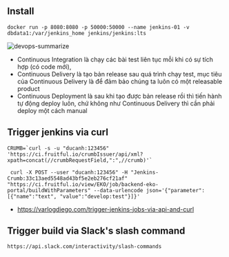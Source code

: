 ## Install

```shell
docker run -p 8080:8080 -p 50000:50000 --name jenkins-01 -v dbdata1:/var/jenkins_home jenkins/jenkins:lts
```

![devops-summarize](https://images.viblo.asia/1c718ad6-e26b-4785-b375-0bcbf901a084.png)

- Continuous Integration là chạy các bài test liên tục mỗi khi có sự tích hợp (có code mới),
- Continuous Delivery là tạo bản release sau quá trình chạy test, mục tiêu của Continuous Delivery là để đảm bảo chúng ta luôn có một releasable product
- Continuous Deployment là sau khi tạo được bản release rồi thì tiến hành tự động deploy luôn, chứ không như Continuous Delivery thì cần phải deploy một cách manual 


## Trigger jenkins via curl
```shell
CRUMB=`curl -s -u "ducanh:123456" 'https://ci.fruitful.io/crumbIssuer/api/xml?xpath=concat(//crumbRequestField,":",//crumb)'`

 curl -X POST --user "ducanh:123456" -H "Jenkins-Crumb:33c13aed5548ad43bf5e2eb276cf21af" "https://ci.fruitful.io/view/EKO/job/backend-eko-portal/buildWithParameters" --data-urlencode json='{"parameter": [{"name":"text", "value":"develop:test"}]}'
```

- https://varlogdiego.com/trigger-jenkins-jobs-via-api-and-curl

## Trigger build via Slack's slash command
```shell
https://api.slack.com/interactivity/slash-commands
```
